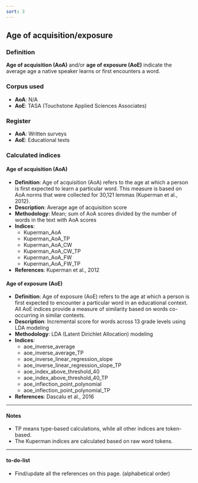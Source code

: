 ```yaml
---
sort: 3
---
```


## Age of acquisition/exposure

### Definition
**Age of acquisition (AoA)** and/or **age of exposure (AoE)** indicate the average age a native speaker learns or first encounters a word.

### Corpus used
- **AoA**: N/A
- **AoE**: TASA (Touchstone Applied Sciences Associates)

### Register
- **AoA**: Written surveys  
- **AoE**: Educational texts

### Calculated indices

#### Age of acquisition (AoA)

- **Definition**: Age of acquisition (AoA) refers to the age at which a person is first expected to learn a particular word. This measure is based on AoA norms that were collected for 30,121 lemmas (Kuperman et al., 2012).
- **Description**: Average age of acquisition score
- **Methodology**: Mean; sum of AoA scores divided by the number of words in the text with AoA scores
- **Indices**:
  - Kuperman_AoA  
  - Kuperman_AoA_TP  
  - Kuperman_AoA_CW  
  - Kuperman_AoA_CW_TP  
  - Kuperman_AoA_FW  
  - Kuperman_AoA_FW_TP
- **References**: Kuperman et al., 2012

#### Age of exposure (AoE)

- **Definition**: Age of exposure (AoE) refers to the age at which a person is first expected to encounter a particular word in an educational context. All AoE indices provide a measure of similarity based on words co-occurring in similar contexts.
- **Description**: Incremental score for words across 13 grade levels using LDA modeling
- **Methodology**: LDA (Latent Dirichlet Allocation) modeling
- **Indices**:
  - aoe_inverse_average  
  - aoe_inverse_average_TP  
  - aoe_inverse_linear_regression_slope  
  - aoe_inverse_linear_regression_slope_TP  
  - aoe_index_above_threshold_40  
  - aoe_index_above_threshold_40_TP  
  - aoe_inflection_point_polynomial  
  - aoe_inflection_point_polynomial_TP
- **References**: Dascalu et al., 2016

---

#### Notes
- TP means type-based calculations, while all other indices are token-based.
- The Kuperman indices are calculated based on raw word tokens.

---

#### to-do-list
- Find/update all the references on this page. (alphabetical order)